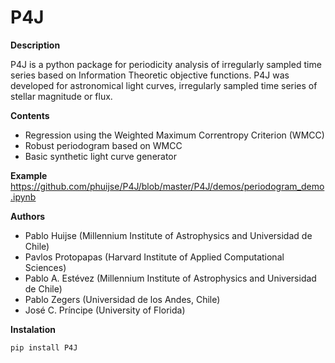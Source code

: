 # P4J

**Description** 

P4J is a python package for periodicity analysis of irregularly sampled time series based on Information Theoretic objective functions. P4J was developed for astronomical light curves, irregularly sampled time series of stellar magnitude or flux. 

**Contents**
- Regression using the Weighted Maximum Correntropy Criterion (WMCC)
- Robust periodogram based on WMCC
- Basic synthetic light curve generator

**Example**
https://github.com/phuijse/P4J/blob/master/P4J/demos/periodogram_demo.ipynb

**Authors** 
- Pablo Huijse (Millennium Institute of Astrophysics and Universidad de Chile)
- Pavlos Protopapas (Harvard Institute of Applied Computational Sciences)
- Pablo A. Estévez (Millennium Institute of Astrophysics and Universidad de Chile)
- Pablo Zegers (Universidad de los Andes, Chile)
- José C. Príncipe (University of Florida)


**Instalation**
```
pip install P4J
```

